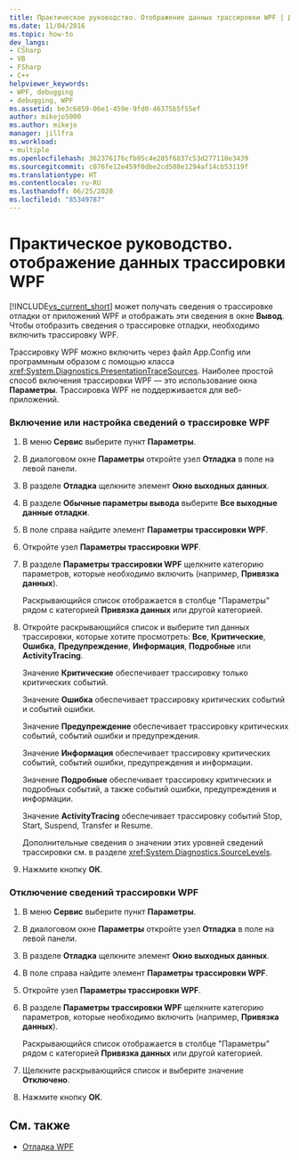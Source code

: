 ```yaml
---
title: Практическое руководство. Отображение данных трассировки WPF | Документация Майкрософт
ms.date: 11/04/2016
ms.topic: how-to
dev_langs:
- CSharp
- VB
- FSharp
- C++
helpviewer_keywords:
- WPF, debugging
- debugging, WPF
ms.assetid: be3c6859-06e1-459e-9fd0-46375b5f55ef
author: mikejo5000
ms.author: mikejo
manager: jillfra
ms.workload:
- multiple
ms.openlocfilehash: 362376176cfb95c4e285f6837c53d277110e3439
ms.sourcegitcommit: c076fe12e459f0dbe2cd508e1294af14cb53119f
ms.translationtype: HT
ms.contentlocale: ru-RU
ms.lasthandoff: 06/25/2020
ms.locfileid: "85349787"
---
```

# <a name="how-to-display-wpf-trace-information"></a>Практическое руководство. отображение данных трассировки WPF
[!INCLUDE[vs_current_short](../code-quality/includes/vs_current_short_md.md)] может получать сведения о трассировке отладки от приложений WPF и отображать эти сведения в окне **Вывод**. Чтобы отобразить сведения о трассировке отладки, необходимо включить трассировку WPF.

 Трассировку WPF можно включить через файл App.Config или программным образом с помощью класса <xref:System.Diagnostics.PresentationTraceSources>. Наиболее простой способ включения трассировки WPF — это использование окна **Параметры**. Трассировка WPF не поддерживается для веб-приложений.

### <a name="to-enable-or-customize-wpf-trace-information"></a>Включение или настройка сведений о трассировке WPF

1. В меню **Сервис** выберите пункт **Параметры**.

2. В диалоговом окне **Параметры** откройте узел **Отладка** в поле на левой панели.

3. В разделе **Отладка** щелкните элемент **Окно выходных данных**.

4. В разделе **Обычные параметры вывода** выберите **Все выходные данные отладки**.

5. В поле справа найдите элемент **Параметры трассировки WPF**.

6. Откройте узел **Параметры трассировки WPF**.

7. В разделе **Параметры трассировки WPF** щелкните категорию параметров, которые необходимо включить (например, **Привязка данных**).

     Раскрывающийся список отображается в столбце "Параметры" рядом с категорией **Привязка данных** или другой категорией.

8. Откройте раскрывающийся список и выберите тип данных трассировки, которые хотите просмотреть: **Все**, **Критические**, **Ошибка**, **Предупреждение**, **Информация**, **Подробные** или **ActivityTracing**.

     Значение **Критические** обеспечивает трассировку только критических событий.

     Значение **Ошибка** обеспечивает трассировку критических событий и событий ошибки.

     Значение **Предупреждение** обеспечивает трассировку критических событий, событий ошибки и предупреждения.

     Значение **Информация** обеспечивает трассировку критических событий, событий ошибки, предупреждения и информации.

     Значение **Подробные** обеспечивает трассировку критических и подробных событий, а также событий ошибки, предупреждения и информации.

     Значение **ActivityTracing** обеспечивает трассировку событий Stop, Start, Suspend, Transfer и Resume.

     Дополнительные сведения о значении этих уровней сведений трассировки см. в разделе <xref:System.Diagnostics.SourceLevels>.

9. Нажмите кнопку **ОК**.

### <a name="to-disable-wpf-trace-information"></a>Отключение сведений трассировки WPF

1. В меню **Сервис** выберите пункт **Параметры**.

2. В диалоговом окне **Параметры** откройте узел **Отладка** в поле на левой панели.

3. В разделе **Отладка** щелкните элемент **Окно выходных данных**.

4. В поле справа найдите элемент **Параметры трассировки WPF**.

5. Откройте узел **Параметры трассировки WPF**.

6. В разделе **Параметры трассировки WPF** щелкните категорию параметров, которые необходимо включить (например, **Привязка данных**).

     Раскрывающийся список отображается в столбце "Параметры" рядом с категорией **Привязка данных** или другой категорией.

7. Щелкните раскрывающийся список и выберите значение **Отключено**.

8. Нажмите кнопку **ОК**.

## <a name="see-also"></a>См. также
- [Отладка WPF](../debugger/debugging-wpf.md)
